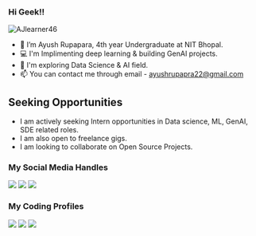 ### Hi Geek!!

<p align = "left"> <img src = "https://komarev.com/ghpvc/?username=AJlearner46" alt = "AJlearner46" /> </p>

- 👋 I’m Ayush Rupapara, 4th year Undergraduate at NIT Bhopal.
- 💻 I'm Implimenting deep learning & building GenAI projects.
- 🌱 I'm exploring Data Science & AI field.
- 📫 You can contact me through email - ayushrupapra22@gmail.com

## Seeking Opportunities

- I am actively seeking Intern opportunities in Data science, ML, GenAI, SDE related roles.
- I am also open to freelance gigs.
- I am looking to collaborate on Open Source Projects. 


### My Social Media Handles
[<img src="https://img.shields.io/badge/linkedin-%230077B5.svg?style=for-the-badge&logo=linkedin&logoColor=white" />](https://www.linkedin.com/in/ayushrupapara22/)
[<img src="https://img.shields.io/badge/Twitter-%231DA1F2.svg?style=for-the-badge&logo=Twitter&logoColor=white" />](https://twitter.com/Ayush_046)
[<img src="https://img.shields.io/badge/YouTube-red?style=for-the-badge&logo=youtube&logoColor=white" />](https://www.youtube.com/@aj_ai/featured)

  
### My Coding Profiles
[<img src="https://img.shields.io/badge/Kaggle-20BEFF.svg?style=for-the-badge&logo=Kaggle&logoColor=white" />](https://www.kaggle.com/ajr094)
[<img src="https://img.shields.io/badge/-LeetCode-FFA116?style=for-the-badge&logo=LeetCode&logoColor=black" />](https://leetcode.com/aj_learner007/)
[<img src="https://img.shields.io/badge/Codeforces-445f9d?style=for-the-badge&logo=Codeforces&logoColor=white" />](https://codeforces.com/profile/aj_learner007)





